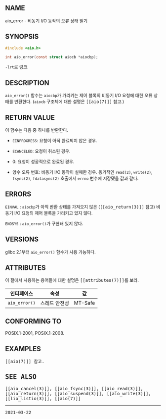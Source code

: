 ## NAME

aio_error - 비동기 I/O 동작의 오류 상태 얻기

## SYNOPSIS

```c
#include <aio.h>

int aio_error(const struct aiocb *aiocbp);
```

`-lrt`로 링크.

## DESCRIPTION

`aio_error()` 함수는 `aiocbp`가 가리키는 제어 블록의 비동기 I/O 요청에 대한 오류 상태를 반환한다. (`aiocb` 구조체에 대한 설명은 <tt>[[aio(7)]]</tt> 참고.)

## RETURN VALUE

이 함수는 다음 중 하나를 반환한다.

* `EINPROGRESS`: 요청이 아직 완료되지 않은 경우.

* `ECANCELED`: 요청이 취소된 경우.

* 0: 요청이 성공적으로 완료된 경우.

* 양수 오류 번호: 비동기 I/O 동작이 실패한 경우. 동기적인 `read(2)`, `write(2)`, `fsync(2)`, `fdatasync(2)` 호출에서 `errno` 변수에 저장됐을 값과 같다.

## ERRORS

`EINVAL`
:   `aiocbp`가 아직 반환 상태를 가져오지 않은 (<tt>[[aio_return(3)]]</tt> 참고) 비동기 I/O 요청의 제어 블록을 가리키고 있지 않다.

`ENOSYS`
:   `aio_error()`가 구현돼 있지 않다.

## VERSIONS

glibc 2.1부터 `aio_error()` 함수가 사용 가능하다.

## ATTRIBUTES

이 절에서 사용하는 용어들에 대한 설명은 <tt>[[attributes(7)]]</tt>를 보라.

| 인터페이스 | 속성 | 값 |
| --- | --- | --- |
| `aio_error()` | 스레드 안전성 | MT-Safe |

## CONFORMING TO

POSIX.1-2001, POSIX.1-2008.

## EXAMPLES

<tt>[[aio(7)]] 참고.

## SEE ALSO

<tt>[[aio_cancel(3)]]</tt>, <tt>[[aio_fsync(3)]]</tt>, <tt>[[aio_read(3)]]</tt>, <tt>[[aio_return(3)]]</tt>, <tt>[[aio_suspend(3)]]</tt>, <tt>[[aio_write(3)]]</tt>, <tt>[[lio_listio(3)]]</tt>, <tt>[[aio(7)]]</tt>

----

2021-03-22
